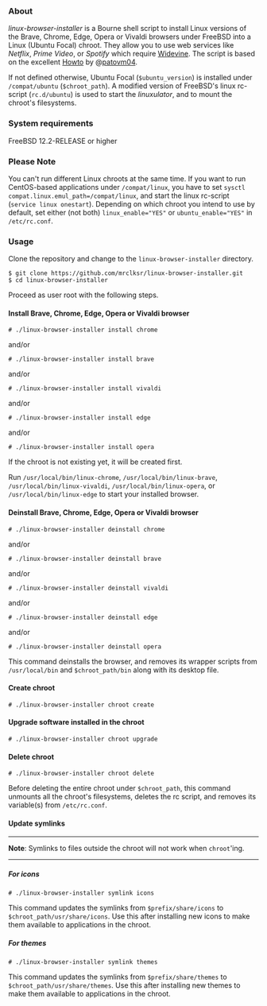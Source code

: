 ### About

*linux-browser-installer* is a Bourne shell script to install Linux versions of
the Brave, Chrome, Edge, Opera or Vivaldi browsers under FreeBSD into a Linux
(Ubuntu Focal) chroot.
They allow you to use web services like *Netflix*, *Prime Video*, or *Spotify*
which require [Widevine](https://en.wikipedia.org/wiki/Widevine).
The script is based on the excellent [Howto](https://forums.freebsd.org/threads/linuxulator-how-to-run-google-chrome-linux-binary-on-freebsd.77559/) by @[patovm04](https://github.com/patovm04).

If not defined otherwise, Ubuntu Focal (`$ubuntu_version`) is installed under
`/compat/ubuntu` (`$chroot_path`). A modified version of FreeBSD's linux rc-script
(`rc.d/ubuntu`) is used to start the *linuxulator*, and to mount the chroot's
filesystems.

### System requirements

FreeBSD 12.2-RELEASE or higher

### Please Note

You can't run different Linux chroots at the same time. If you want to run
CentOS-based applications under `/compat/linux`, you have to set
`sysctl compat.linux.emul_path=/compat/linux`, and start the linux rc-script
(`service linux onestart`). Depending on which chroot you intend to use by
default, set either (not both) `linux_enable="YES"` or `ubuntu_enable="YES"`
in `/etc/rc.conf`.

### Usage

Clone the repository and change to the `linux-browser-installer` directory.

````
$ git clone https://github.com/mrclksr/linux-browser-installer.git
$ cd linux-browser-installer
````

Proceed as user root with the following steps.

#### Install Brave, Chrome, Edge, Opera or Vivaldi browser

````
# ./linux-browser-installer install chrome
````

and/or

````
# ./linux-browser-installer install brave
````

and/or

````
# ./linux-browser-installer install vivaldi
````

and/or

````
# ./linux-browser-installer install edge
````

and/or

````
# ./linux-browser-installer install opera
````

If the chroot is not existing yet, it will be created first.

Run `/usr/local/bin/linux-chrome`, `/usr/local/bin/linux-brave`,
`/usr/local/bin/linux-vivaldi`, `/usr/local/bin/linux-opera`, or `/usr/local/bin/linux-edge`
to start your installed browser.

#### Deinstall Brave, Chrome, Edge, Opera or Vivaldi browser

````
# ./linux-browser-installer deinstall chrome
````

and/or

````
# ./linux-browser-installer deinstall brave
````

and/or

````
# ./linux-browser-installer deinstall vivaldi
````

and/or

````
# ./linux-browser-installer deinstall edge
````

and/or

````
# ./linux-browser-installer deinstall opera
````

This command deinstalls the browser, and removes its wrapper
scripts from `/usr/local/bin` and `$chroot_path/bin` along with its
desktop file.

#### Create chroot

````
# ./linux-browser-installer chroot create
````

#### Upgrade software installed in the chroot

````
# ./linux-browser-installer chroot upgrade
````

#### Delete chroot

````
# ./linux-browser-installer chroot delete
````

Before deleting the entire chroot under `$chroot_path`, this command
unmounts all the chroot's filesystems, deletes the rc script, and removes its
variable(s) from `/etc/rc.conf`.

#### Update symlinks
- - -

**Note**: Symlinks to files outside the chroot will not work when `chroot`'ing.

- - -

##### For icons

````
# ./linux-browser-installer symlink icons
````

This command updates the symlinks from `$prefix/share/icons` to
`$chroot_path/usr/share/icons`. Use this after installing new icons
to make them available to applications in the chroot.

##### For themes
````
# ./linux-browser-installer symlink themes
````

This command updates the symlinks from `$prefix/share/themes` to
`$chroot_path/usr/share/themes`. Use this after installing new themes
to make them available to applications in the chroot.
